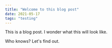 ```yaml
---
title: "Welcome to this blog post"
date: 2021-05-17
tags: "testing"
---
```


This is a blog post.
I wonder what this will look like.

Who knows? Let's find out.